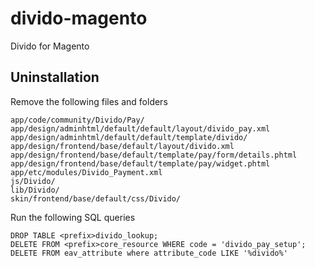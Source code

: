 # divido-magento
Divido for Magento

## Uninstallation
Remove the following files and folders
```
app/code/community/Divido/Pay/
app/design/adminhtml/default/default/layout/divido_pay.xml
app/design/adminhtml/default/default/template/divido/
app/design/frontend/base/default/layout/divido.xml
app/design/frontend/base/default/template/pay/form/details.phtml
app/design/frontend/base/default/template/pay/widget.phtml
app/etc/modules/Divido_Payment.xml
js/Divido/
lib/Divido/
skin/frontend/base/default/css/Divido/
```

Run the following SQL queries
```
DROP TABLE <prefix>divido_lookup;
DELETE FROM <prefix>core_resource WHERE code = 'divido_pay_setup';
DELETE FROM eav_attribute where attribute_code LIKE '%divido%'
```
